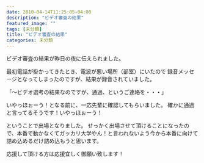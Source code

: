 ```yaml
---
date: 2010-04-14T11:25:05-04:00
description: "ビデオ審査の結果"
featured_image: ""
tags: [未分類]
title: "ビデオ審査の結果"
categories: 未分類
---
```


ビデオ審査の結果が昨日の夜に伝えられました。

最初電話が掛かってきたとき、電波が悪い場所（部室）にいたので
録音メッセージとなってしまったのですが、結果が録音されていました。

「～ビデオ選考の結果なのですが、通過、というご連絡を・・・」

いやっほぉーう！となる前に、一応先輩に確認してもらいました。
確かに通過と言ってるそうです！いやっほぉーう！

ということで出場となりました。
せっかく出場させて頂けることになったので、本番で動かなくてガッカリ大学やん！と言われないよう今から本番に向けて詰め込めるだけ詰め込もうと思います。

応援して頂ける方は応援宜しく御願い致します！
